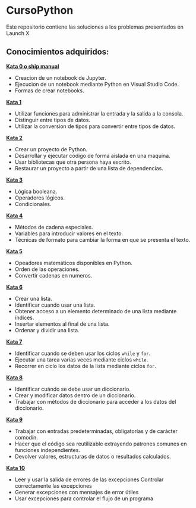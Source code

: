# CursoPython
Este repositorio contiene las soluciones a los problemas presentados en Launch X 

## Conocimientos adquiridos:
[**Kata 0 o ship manual**](https://github.com/iRetr0o/CursoPython/blob/master/ship-manual.ipynb)
- Creacion de un notebook de Jupyter.
- Ejecucion de un notebook mediante Python en Visual Studio Code.
- Formas de crear notebooks.

[**Kata 1**](https://github.com/iRetr0o/CursoPython/blob/master/Modulo1Katas.ipynb)
- Utilizar funciones para administrar la entrada y la salida a la consola.
- Distinguir entre tipos de datos.
- Utilizar la conversion de tipos para convertir entre tipos de datos.

[**Kata 2**](https://github.com/iRetr0o/CursoPython/blob/master/Modulo2Katas.pdf)
- Crear un proyecto de Python.
- Desarrollar y ejecutar código de forma aislada en una maquina.
- Usar bibliotecas que otra persona haya escrito.
- Restaurar un proyecto a partir de una lista de dependencias.

[**Kata 3**](https://github.com/iRetr0o/CursoPython/blob/master/M%C3%B3dulo3Katas.ipynb)
- Lógica booleana.
- Operadores lógicos.
- Condicionales.

[**Kata 4**](https://github.com/iRetr0o/CursoPython/blob/master/M%C3%B3dulo4Katas.ipynb)
- Métodos de cadena especiales.
- Variables para introducir valores en el texto.
- Técnicas de formato para cambiar la forma en que se presenta el texto.

[**Kata 5**](https://github.com/iRetr0o/CursoPython/blob/master/M%C3%B3dulo5Katas.ipynb)
- Opeadores matemáticos disponibles en Python.
- Orden de las operaciones.
- Convertir cadenas en numeros.

[**Kata 6**](https://github.com/iRetr0o/CursoPython/blob/master/M%C3%B3dulo6Katas.ipynb)
- Crear una lista.
- Identificar cuando usar una lista.
- Obtener acceso a un elemento determinado de una lista mediante índices.
- Insertar elementos al final de una lista.
- Ordenar y dividir una lista.

[**Kata 7**](https://github.com/iRetr0o/CursoPython/blob/master/M%C3%B3dulo7Katas.ipynb)
- Identificar cuando se deben usar los ciclos `while` y `for`.
- Ejecutar una tarea varias veces mediante ciclos `while`.
- Recorrer en ciclo los datos de la lista mediante ciclos `for`.

[**Kata 8**](https://github.com/iRetr0o/CursoPython/blob/master/M%C3%B3dulo8Katas.ipynb)
- Identificar cuándo se debe usar un diccionario.
- Crear y modificar datos dentro de un diccionario.
- Trabajar con métodos de diccionario para acceder a los datos del diccionario.

[**Kata 9**](https://github.com/iRetr0o/CursoPython/blob/master/M%C3%B3dulo9Katas.ipynb)
- Trabajar con entradas predeterminadas, obligatorias y de carácter comodín.
- Hacer que el código sea reutilizable extrayendo patrones comunes en funciones independientes.
- Devolver valores, estructuras de datos o resultados calculados.

[**Kata 10**](https://github.com/iRetr0o/CursoPython/blob/master/M%C3%B3dulo%2010%20-%20Manejo%20de%20errores.md)
- Leer y usar la salida de errores de las excepciones Controlar correctamente las excepciones
- Generar excepciones con mensajes de error útiles
- Usar excepciones para controlar el flujo de un programa
